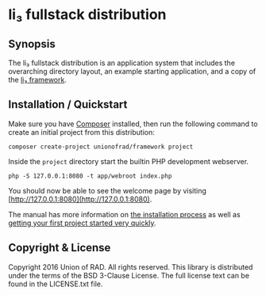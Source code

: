 # li₃ fullstack distribution

## Synopsis

The li₃ fullstack distribution is an application system that includes the
overarching directory layout, an example starting application, and a copy of the
[li₃ framework](https://github.com/UnionOfRAD/lithium).

## Installation / Quickstart

Make sure you have [Composer](http://getcomposer.org/doc/00-intro.md) installed, then
run the following command to create an initial project from this distribution:

```
composer create-project unionofrad/framework project
```

Inside the `project` directory start the builtin PHP development webserver.

```
php -S 127.0.0.1:8080 -t app/webroot index.php
```

You should now be able to see the welcome page by visiting [http://127.0.0.1:8080](http://127.0.0.1:8080).

The manual has more information on [the installation process](http://li3.me/docs/manual/installation) 
as well as [getting your first project started very quickly](http://li3.me/docs/manual/quickstart).

## Copyright & License

Copyright 2016 Union of RAD. All rights reserved. This library
is distributed under the terms of the BSD 3-Clause License. The
full license text can be found in the LICENSE.txt file.

